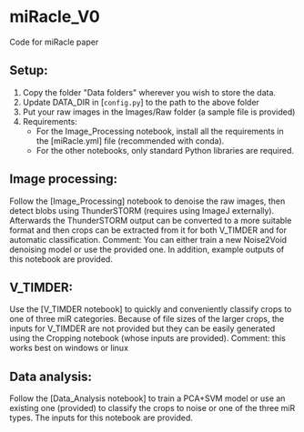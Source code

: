# miRacle_V0
Code for miRacle paper


## Setup:
1. Copy the folder "Data folders" wherever you wish to store the data.
2. Update DATA_DIR in [`config.py`] to the path to the above folder
3. Put your raw images in the Images/Raw folder (a sample file is provided)
4. Requirements:
   * For the Image_Processing notebook, install all the requirements in the [miRacle.yml] file (recommended with conda).
   * For the other notebooks, only standard Python libraries are required.

## Image processing:
Follow the [Image_Processing] notebook to denoise the raw images, then detect blobs using ThunderSTORM (requires using ImageJ externally). Afterwards the ThunderSTORM output can be converted to a more suitable format and then crops can be extracted from it for both V_TIMDER and for automatic classification. Comment: You can either train a new Noise2Void denoising model or use the provided one. In addition, example outputs of this notebook are provided.

## V_TIMDER:
Use the [V_TIMDER notebook] to quickly and conveniently classify crops to one of three miR categories.
Because of file sizes of the larger crops, the inputs for V_TIMDER are not provided but they can be easily generated using the Cropping notebook (whose inputs are provided). Comment: this works best on windows or linux

## Data analysis:
Follow the [Data_Analysis notebook] to train a PCA+SVM model or use an existing one (provided) to classify the crops to noise or one of the three miR types.
The inputs for this notebook are provided.
